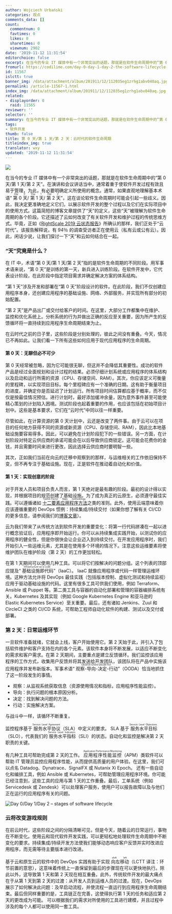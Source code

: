 ```yaml
---
author: Wojciech Urbański
categories: 观点
comments_data: []
count:
  commentnum: 0
  favtimes: 0
  likes: 0
  sharetimes: 0
  viewnum: 2902
date: '2019-11-12 11:31:54'
editorchoice: false
excerpt: 在当今的专业 IT 媒体中有一个非常突出的话题，那就是在软件生命周期中的“第 0 天/第 1 天/第 2 天”。
fromurl: https://codilime.com/day-0-day-1-day-2-the-software-lifecycle-in-the-cloud-age/
id: 11567
islctt: true
banner_img: /data/attachment/album/201911/12/112035eg1zrhg1abv040aq.jpg
permalink: /article-11567-1.html
index_img: /data/attachment/album/201911/12/112035eg1zrhg1abv040aq.jpg.thumb.jpg
related:
- displayorder: 0
  raid: 11565
reviewer: ''
selector: ''
summary: 在当今的专业 IT 媒体中有一个非常突出的话题，那就是在软件生命周期中的“第 0 天/第 1 天/第 2 天”。
tags:
- 软件开发
thumb: false
title: 第 0 天/第 1 天/第 2 天：云时代的软件生命周期
titleindex_img: true
translator: wxy
updated: '2019-11-12 11:31:54'
---
```


![](/data/attachment/album/201911/12/112035eg1zrhg1abv040aq.jpg)


在当今的专业 IT 媒体中有一个非常突出的话题，那就是在软件生命周期中的“第 0 天/第 1 天/第 2 天”。在演讲和会议讲话当中，通常着重于使软件开发过程有效且易于管理，为此，有必要明确定义所使用的概念。通常，如果直观地理解基本术语“<ruby> 第 0 天 <rp>  （ </rp> <rt>  Day 0 </rt> <rp>  ） </rp></ruby>/<ruby> 第 1 天 <rp>  （ </rp> <rt>  Day 1 </rt> <rp>  ） </rp></ruby>/<ruby> 第 2 天 <rp>  （ </rp> <rt>  Day 2 </rt> <rp>  ） </rp></ruby>”，这在谈论软件生命周期时可能会引起一些歧义。因此，我决定更准确地定义它们，以展示软件开发的整个过程以及它们在实际项目中的使用方式。这篇简短的博客文章提供了“天”的定义，这些“天”被理解为软件生命周期的各个阶段。它还描述了云如何改变了有关软件开发和维护过程的传统思维方式。毕竟，正如《[RightScale 2019 云状态报告](https://www.flexera.com/about-us/press-center/rightscale-2019-state-of-the-cloud-report-from-flexera-identifies-cloud-adoption-trends.html)》所确认的那样，我们正处于“云时代”。该报告解释说，有 94％ 的调查受访者正在使用云（私有云或公有云）。因此，闲话少说，让我们探讨一下“天”和云如何结合在一起。


### “天”究竟是什么？


在 IT 中，术语“第 0 天/第 1 天/第 2 天”指的是软件生命周期的不同阶段。用军事术语来说，“第 0 天”是训练的第一天，新兵进入训练阶段。在软件开发中，它代表设计阶段，在此阶段中指定项目需求并确定解决方案的体系结构。


“第 1 天”涉及开发和部署在“第 0 天”阶段设计的软件。在此阶段，我们不仅创建应用程序本身，还创建应用程序的基础设施、网络、外部服务，并实现所有部分的初始配置。


“第 2 天”是产品出厂或交付给客户的时间。在这里，大部分工作都集中在维护、监控和优化系统上。分析系统的行为并做出正确的反应至关重要，因为所产生的反馈循环将一直持续到应用程序生命周期结束为止。


在云时代之前的日子里，这些阶段是分别处理的，彼此之间没有重叠。今天，情况已不再如此。让我们看一下所有这些如何应用于现代应用程序的生命周期。


#### 第 0 天：无聊但必不可少


第 0 天经常被忽略，因为它可能很无聊，但这并不会降低其重要性。成功的软件产品是经过全面规划和设计过程的结果。必须仔细计划系统或应用程序的体系结构以及启动和运行所需的资源（CPU、存储空间、RAM）。其次，你应该定义可衡量的里程碑，以实现项目目标。每个里程碑应有一个准确的日期。这有助于衡量项目的进度，并确定你是否延迟了计划运行。所有项目时间估算都应基于概率，而不仅仅是按最佳情况预估。进行计划时，最好添加缓冲余量，因为意外事件甚至可能使精心策划的计划陷入困境。测试阶段也起着重要的作用，也应该包括在初始项目计划中。这些是基本要求，它们在“云时代”中同以往一样重要。


 


尽管如此，在计算资源的第 0 天计划中，云还是改变了两件事。由于云可以在项目的任何地方获得不同的资源或新资源（CPU、存储空间、RAM），因此比本地基础设施要容易得多。因此，可以避免在计划阶段犯下的一些错误。另一方面，在计划阶段对特定云供应商的承诺可能会在以后导致供应商锁定。这可能会花费你的金钱，并且需要时间来进行更改，因此选择云供应商时要明智一些。


其次，正如我们当前在向云的迁移中观察到的那样，与运维相关的工作依旧保持不变，但不再专注于基础设施。现在，正是软件在推动着自动化和价值。


#### 第 1 天：实现创意的阶段


对于开发人员和项目负责人而言，第 1 天绝对是最有趣的阶段。最初的设计得以实现，并根据项目的规范创建了基础设施。为了成为真正的云原生，必须遵守最佳实践。可以遵循诸如<ruby> <a href="https://en.wikipedia.org/wiki/Twelve-Factor_App_methodology">  十二要素应用程序方法 </a> <rp>  （ </rp> <rt>  Twelve-Factor Apps methodology </rt> <rp>  ） </rp></ruby>之类的准则。此外，使用云端意味着你应该遵循重要的 DevOps 惯例：持续集成/持续交付（如果你想了解有关 CI/CD 的更多信息，请参阅我们的[博客文章](https://codilime.com/what-is-ci-cd-all-you-need-to-know/)）。


云为我们带来了从传统方法到软件开发的重要变化：将第一行代码拼凑在一起以进行概念验证后，应用程序即开始运行。你可以从持续集成实践开始，以测试你的应用程序的健全性，但是你很快会让企业迈入到持续交付。在开发应用程序时，我们开始引入一些运维元素，尤其是在使用多个环境的情况下。注意这些运维要素将使维护团队在维护阶段（第 2 天）的工作更加轻松。


在第 1 天期间可以使用几种工具。可以将它们按解决的问题分组。这个列表的顶部应提及“<ruby> 基础设施即代码 <rp>  （ </rp> <rt>  Infrastructure-as-a-code </rt> <rp>  ） </rp></ruby>”（IaaC）。 IaaC 就像应用程序或代码一样管理运维环境。这种方法允许将 DevOps 最佳实践（包括版本控制、虚拟化测试和持续监视）应用于驱动基础设施的代码。这里有很多工具可供我们使用，例如 Terraform、Ansible 或 Puppet 等。第二类工具与容器的自动化部署和管理的容器编排系统有关。Kubernetes 及其实现（例如 Google Kubernetes Engine 和亚马逊的 Elastic Kubernetes Service）至关重要。最后，还有诸如 Jenkins、Zuul 和 CircleCI 之类的 CI/CD 系统，可帮助工程师自动化软件的构建、测试以及交付或部署。


### 第 2 天：日常运维环节


一旦软件准备就绪，它就会上线，客户开始使用它。第 2 天始于此，并引入了包括软件维护和客户支持在内的各个元素。该软件本身将不断发展，以适应不断变化的需求和客户需求。在第 2 天期间，主要重点是建立反馈循环。我们监控该应用程序的工作方式，收集用户反馈并将其发送给开发团队，该团队将在产品中实施该应用程序并发布新版本。军事术语“<ruby> 观察-导向-决定-行动 <rp>  （ </rp> <rt>  Observe-Orient-Decide-Act </rt> <rp>  ） </rp></ruby>”（OODA）恰当地抓住了这一阶段发生的事情。


* 观察：从监视系统获取信息（资源使用情况和指标，应用程序性能监控）。
* 导向：执行问题的根本原因分析。
* 决定：找到解决问题的方法。
* 行动：实施解决方案。


与战斗中一样，该循环不断重复。


监控程序基于<ruby> 服务水平协议 <rp>  （ </rp> <rt>  Service Level Agreement </rt> <rp>  ） </rp></ruby>（SLA）中定义的要求。 SLA 基于<ruby> 服务水平目标 <rp>  （ </rp> <rt>  Service Level Objectives </rt> <rp>  ） </rp></ruby>（SLO），代表我们的<ruby> 服务水平指标 <rp>  （ </rp> <rt>  Service Level Indicators </rt> <rp>  ） </rp></ruby>（SLI）的状态。自动化和监控是解决第 2 天职责的关键。


有几种工具可帮助完成第 2 天的工作。 <ruby> 应用程序性能监控 <rp>  （ </rp> <rt>  Application Performance Monitoring </rt> <rp>  ） </rp></ruby>（APM）类软件可以帮助 IT 管理员监控应用程序性能，从而提供高质量的用户体验。在这里，我们可以点名 Datadog、Dynatrace、SignalFX 或 Nutanix Xi Epoch。 还有一些自动化和编排工具，例如 Ansible 或 Kubernetes，可帮助管理应用程序环境。你可能已经注意到，这些工具的应用与第 1 天的工作重叠。最后，工单系统（例如 Servicedesk 或 Zendesk）可以处理客户服务，使用户可以报告故障以及与他们正在运行的应用程序有关的问题。 


![Day 0/Day 1/Day 2 – stages of software lifecycle](/data/attachment/album/201911/12/113158jnakrheqk99ih6a6.png)


### 云将改变游戏规则


在前云时代，这些阶段之间的分隔清晰可见，但是今天，随着云的日常运行，事物在不断变化。使用云和现代软件开发实践，可以更轻松地处理软件生命周期中不断变化的要求。持续集成/持续开发方法使我们能够动态响应客户反馈并实时改进应用程序，而无需等待主要版本进行改进。


基于云和原生云的软件中的 DevOps 实践有助于实现<ruby> 向左移动 <rp>  （ </rp> <rt>  shift left </rt> <rp>  ） </rp></ruby>（LCTT 译注：环节前置的意思），这意味着传统上一直保留到最后的步骤现在可以更快地执行。除此以外，这导致第 1 天和第 2 天现在相互重叠。此外，传统软件开发的最大痛点在于从第 1 天到第 2 天的过渡：从开发人员到运维人员的过渡。现在，DevOps 展示了如何解决此问题：及早启动流程，并使流程一直运行到应用程序生命周期结束。最后但同样重要的是，工具链正在完善，这使得执行第 1 天的任务和适应第 2 天的更改成为可能。 可以根据我们的需求对所使用的工具进行建模，并且过程中涉及的每个人都可以使用同一套工具。
